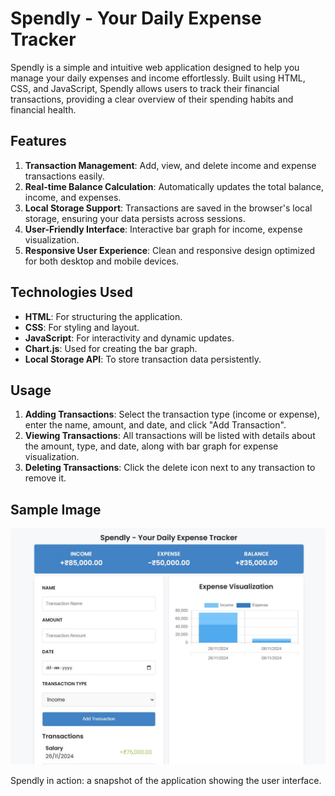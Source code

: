 # Spendly - Your Daily Expense Tracker

Spendly is a simple and intuitive web application designed to help you manage your daily expenses and income effortlessly. Built using HTML, CSS, and JavaScript, Spendly allows users to track their financial transactions, providing a clear overview of their spending habits and financial health.

## Features

1. **Transaction Management**: Add, view, and delete income and expense transactions easily.
2. **Real-time Balance Calculation**: Automatically updates the total balance, income, and expenses.
3. **Local Storage Support**: Transactions are saved in the browser's local storage, ensuring your data persists across sessions.
4. **User-Friendly Interface**: Interactive bar graph for income, expense visualization.
5. **Responsive User Experience**: Clean and responsive design optimized for both desktop and mobile devices.

## Technologies Used

- **HTML**: For structuring the application.
- **CSS**: For styling and layout.
- **JavaScript**: For interactivity and dynamic updates.
- **Chart.js**: Used for creating the bar graph.
- **Local Storage API**: To store transaction data persistently.

## Usage

1. **Adding Transactions**: Select the transaction type (income or expense), enter the name, amount, and date, and click "Add Transaction".
2. **Viewing Transactions**: All transactions will be listed with details about the amount, type, and date, along with bar graph for expense visualization.
3. **Deleting Transactions**: Click the delete icon next to any transaction to remove it.

## Sample Image

![Sample](https://github.com/chinmay-mahata/Spendly/blob/main/image/expense-tracker.jpeg)

Spendly in action: a snapshot of the application showing the user interface.
